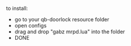 to install:

- go to your qb-doorlock resource folder 
- open configs
- drag and drop "gabz mrpd.lua" into the folder
- DONE
